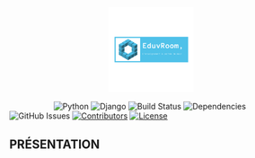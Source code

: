 <p align="center"><img width=30% src="https://github.com/daniel10027/learning/blob/master/static/enseignement/img/core-img/logo.png"></p>

&nbsp;&nbsp;&nbsp;&nbsp;&nbsp;&nbsp;&nbsp;&nbsp;&nbsp;&nbsp;&nbsp;&nbsp;&nbsp;&nbsp;&nbsp;&nbsp;&nbsp;&nbsp;&nbsp;
![Python](https://img.shields.io/badge/python-v3.7.6+-blue.svg)
![Django](https://img.shields.io/badge/Djanvo-v3.0.5-orange.svg)
![Build Status](https://img.shields.io/badge/loading-blue.svg)
![Dependencies](https://img.shields.io/badge/dependencies-up%20to%20date-brightgreen.svg)
![GitHub Issues](https://img.shields.io/badge/0-open.svg)
[![Contributors](https://img.shields.io/badge/Daniel10027-blue.svg)](https://analyst123.herokuapp.com)
[![License](https://img.shields.io/badge/license-MIB-blue.svg)](https://analyst123.herokuapp.com)

## PRÉSENTATION
